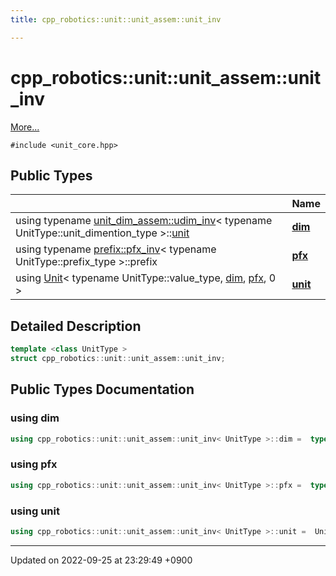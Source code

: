 ```yaml
---
title: cpp_robotics::unit::unit_assem::unit_inv

---
```


# cpp_robotics::unit::unit_assem::unit_inv



 [More...](#detailed-description)


`#include <unit_core.hpp>`

## Public Types

|                | Name           |
| -------------- | -------------- |
| using typename [unit_dim_assem::udim_inv](/cpp_robotics/doxybook/Classes/structcpp__robotics_1_1unit_1_1unit__dim__assem_1_1udim__inv/)< typename UnitType::unit_dimention_type >::[unit](/cpp_robotics/doxybook/Classes/structcpp__robotics_1_1unit_1_1unit__assem_1_1unit__inv/#using-unit) | **[dim](/cpp_robotics/doxybook/Classes/structcpp__robotics_1_1unit_1_1unit__assem_1_1unit__inv/#using-dim)**  |
| using typename [prefix::pfx_inv](/cpp_robotics/doxybook/Classes/structcpp__robotics_1_1unit_1_1prefix_1_1pfx__inv/)< typename UnitType::prefix_type >::prefix | **[pfx](/cpp_robotics/doxybook/Classes/structcpp__robotics_1_1unit_1_1unit__assem_1_1unit__inv/#using-pfx)**  |
| using [Unit](/cpp_robotics/doxybook/Classes/classcpp__robotics_1_1unit_1_1Unit/)< typename UnitType::value_type, [dim](/cpp_robotics/doxybook/Classes/structcpp__robotics_1_1unit_1_1unit__assem_1_1unit__inv/#using-dim), [pfx](/cpp_robotics/doxybook/Classes/structcpp__robotics_1_1unit_1_1unit__assem_1_1unit__inv/#using-pfx), 0 > | **[unit](/cpp_robotics/doxybook/Classes/structcpp__robotics_1_1unit_1_1unit__assem_1_1unit__inv/#using-unit)**  |

## Detailed Description

```cpp
template <class UnitType >
struct cpp_robotics::unit::unit_assem::unit_inv;
```

## Public Types Documentation

### using dim

```cpp
using cpp_robotics::unit::unit_assem::unit_inv< UnitType >::dim =  typename unit_dim_assem::udim_inv<typename UnitType::unit_dimention_type>::unit;
```


### using pfx

```cpp
using cpp_robotics::unit::unit_assem::unit_inv< UnitType >::pfx =  typename prefix::pfx_inv<typename UnitType::prefix_type>::prefix;
```


### using unit

```cpp
using cpp_robotics::unit::unit_assem::unit_inv< UnitType >::unit =  Unit<typename UnitType::value_type, dim, pfx, 0>;
```


-------------------------------

Updated on 2022-09-25 at 23:29:49 +0900